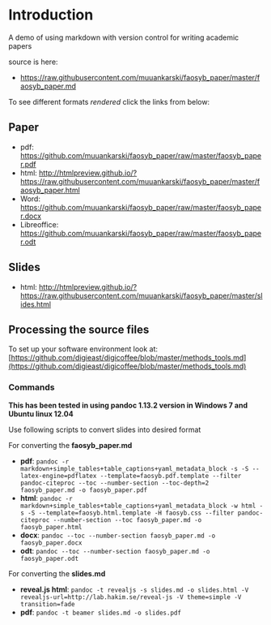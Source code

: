 # Introduction

A demo of using markdown with version control for writing academic papers

source is here:

- <https://raw.githubusercontent.com/muuankarski/faosyb_paper/master/faosyb_paper.md>

To see different formats *rendered* click the links from below:

## Paper

- pdf: <https://github.com/muuankarski/faosyb_paper/raw/master/faosyb_paper.pdf>
- html: <http://htmlpreview.github.io/?https://raw.githubusercontent.com/muuankarski/faosyb_paper/master/faosyb_paper.html>
- Word: <https://github.com/muuankarski/faosyb_paper/raw/master/faosyb_paper.docx>
- Libreoffice: <https://github.com/muuankarski/faosyb_paper/raw/master/faosyb_paper.odt>

## Slides

- html: <http://htmlpreview.github.io/?https://raw.githubusercontent.com/muuankarski/faosyb_paper/master/slides.html>

## Processing the source files

To set up your software environment look at: [https://github.com/digieast/digicoffee/blob/master/methods_tools.md](https://github.com/digieast/digicoffee/blob/master/methods_tools.md)

### Commands

**This has been tested in using pandoc 1.13.2 version in Windows 7 and Ubuntu linux 12.04**

Use following scripts to convert slides into desired format

For converting the **faosyb_paper.md**

- **pdf**: `pandoc -r markdown+simple_tables+table_captions+yaml_metadata_block -s -S --latex-engine=pdflatex --template=faosyb.pdf.template --filter pandoc-citeproc --toc --number-section --toc-depth=2 faosyb_paper.md -o faosyb_paper.pdf`
- **html**: `pandoc -r markdown+simple_tables+table_captions+yaml_metadata_block -w html -s -S --template=faosyb.html.template -H faosyb.css --filter pandoc-citeproc --number-section --toc faosyb_paper.md -o faosyb_paper.html`
- **docx**: `pandoc --toc --number-section faosyb_paper.md -o faosyb_paper.docx`
- **odt**: `pandoc --toc --number-section faosyb_paper.md -o faosyb_paper.odt`


For converting the **slides.md**

- **reveal.js html**: `pandoc -t revealjs -s slides.md -o slides.html -V revealjs-url=http://lab.hakim.se/reveal-js -V theme=simple -V transition=fade`
- **pdf**: `pandoc -t beamer slides.md -o slides.pdf`


